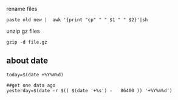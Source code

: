 
rename files
```
paste old new |  awk '{print "cp" " " $1 " " $2}'|sh
```

unzip gz files

```
gzip -d file.gz
```

## about date

```
today=$(date +%Y%m%d)

##get one data ago
yesterday=$(date -r $(( $(date '+%s') -   86400 )) '+%Y%m%d')
```